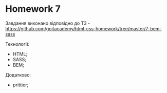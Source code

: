 # Homework 7
Завдання виконано відповідно до ТЗ - https://github.com/goitacademy/html-css-homework/tree/master/7-bem-sass

Технології:
 - HTML;
 - SASS;
 - BEM;

Додатково:
 - prittier;
